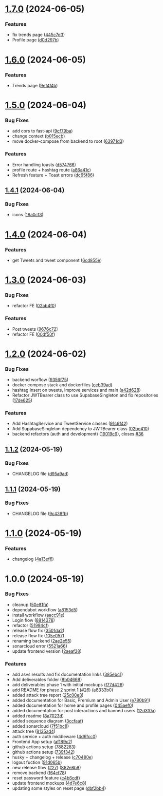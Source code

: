 # [1.7.0](https://github.com/tomasoliveira21/desofs2024_M1B_3/compare/v1.6.0...v1.7.0) (2024-06-05)


### Features

* fix trends page ([445c7d3](https://github.com/tomasoliveira21/desofs2024_M1B_3/commit/445c7d3c5073bb346c39e663d4b3f84b85719995))
* Profile page ([d0d297b](https://github.com/tomasoliveira21/desofs2024_M1B_3/commit/d0d297b4dce00e41f29a2c90ebfe1993544ecc34))

# [1.6.0](https://github.com/tomasoliveira21/desofs2024_M1B_3/compare/v1.5.0...v1.6.0) (2024-06-05)


### Features

* Trends page ([9ef4f4b](https://github.com/tomasoliveira21/desofs2024_M1B_3/commit/9ef4f4b66a7ccd21c9ddb5bbf2e60971b1d94ce1))

# [1.5.0](https://github.com/tomasoliveira21/desofs2024_M1B_3/compare/v1.4.1...v1.5.0) (2024-06-04)


### Bug Fixes

* add cors to fast-api ([9cf79ba](https://github.com/tomasoliveira21/desofs2024_M1B_3/commit/9cf79ba3238e27e607a31fd69f8c82cdaae09dd1))
* change context ([b015ecb](https://github.com/tomasoliveira21/desofs2024_M1B_3/commit/b015ecb04975af4ae2b6e56161d208dea6b4ce91))
* move docker-compose from backend to root ([63971d3](https://github.com/tomasoliveira21/desofs2024_M1B_3/commit/63971d340b4b524faa80cdc539964415e7e93922))


### Features

* Error handling toasts ([d574766](https://github.com/tomasoliveira21/desofs2024_M1B_3/commit/d574766f7c4f049cf959d122176aec6dd202be03))
* profile route + hashtag route ([a86a41c](https://github.com/tomasoliveira21/desofs2024_M1B_3/commit/a86a41c061c22ef34a02d61c49c6543b7fa4804f))
* Refresh feature + Toast errors ([dc65f86](https://github.com/tomasoliveira21/desofs2024_M1B_3/commit/dc65f861f61d2c00b071d31d1d4195f4d4977a69))

## [1.4.1](https://github.com/tomasoliveira21/desofs2024_M1B_3/compare/v1.4.0...v1.4.1) (2024-06-04)


### Bug Fixes

* icons ([18a0c13](https://github.com/tomasoliveira21/desofs2024_M1B_3/commit/18a0c13109eec38d78601ccc0376be05e721b591))

# [1.4.0](https://github.com/tomasoliveira21/desofs2024_M1B_3/compare/v1.3.0...v1.4.0) (2024-06-04)


### Features

* get Tweets and tweet component ([6cd855e](https://github.com/tomasoliveira21/desofs2024_M1B_3/commit/6cd855e7c936541a1137d653fcf6be984ca80ed1))

# [1.3.0](https://github.com/tomasoliveira21/desofs2024_M1B_3/compare/v1.2.0...v1.3.0) (2024-06-03)


### Bug Fixes

* refactor FE ([02ab4f0](https://github.com/tomasoliveira21/desofs2024_M1B_3/commit/02ab4f0f373fa28455274bb685f02864dc3e875f))


### Features

* Post tweets ([9676c72](https://github.com/tomasoliveira21/desofs2024_M1B_3/commit/9676c72a9d9eb56ee66f2bb50384f575ecbd7b7f))
* refactor FE ([00df50f](https://github.com/tomasoliveira21/desofs2024_M1B_3/commit/00df50f58f9fcd63578783a1c3ae28cf498765ab))

# [1.2.0](https://github.com/tomasoliveira21/desofs2024_M1B_3/compare/v1.1.2...v1.2.0) (2024-06-02)


### Bug Fixes

* backend worflow ([9356f75](https://github.com/tomasoliveira21/desofs2024_M1B_3/commit/9356f754ce36449ca21a2c57c4ee88c11d81b86f))
* docker compose stack and dockerfiles ([ceb39ad](https://github.com/tomasoliveira21/desofs2024_M1B_3/commit/ceb39ad83317ed3426669f55f5f41e225aa7b2ed))
* hashtag insert on tweets, improve services and main ([a42d628](https://github.com/tomasoliveira21/desofs2024_M1B_3/commit/a42d628c3a35abdaa42c8301009b3aebc9e39e3b))
* Refactor JWTBearer class to use SupabaseSingleton and fix repositories ([17de625](https://github.com/tomasoliveira21/desofs2024_M1B_3/commit/17de6251413c6a0920d64b159dc7bef99f805cd7))


### Features

* Add HashtagService and TweetService classes ([91c9f42](https://github.com/tomasoliveira21/desofs2024_M1B_3/commit/91c9f422bc392c04674892ab632fea4d35d498c2))
* Add SupabaseSingleton dependency to JWTBearer class ([02be410](https://github.com/tomasoliveira21/desofs2024_M1B_3/commit/02be4102a6d8aac96fa1e6e8ed28a18b1ef7b29f))
* backend refactors (auth and development) ([19019c9](https://github.com/tomasoliveira21/desofs2024_M1B_3/commit/19019c914499f34ae6eb77ed487d2c178a46ae62)), closes [#36](https://github.com/tomasoliveira21/desofs2024_M1B_3/issues/36)

## [1.1.2](https://github.com/tomasoliveira21/desofs2024_M1B_3/compare/v1.1.1...v1.1.2) (2024-05-19)


### Bug Fixes

* CHANGELOG file ([d95a9ad](https://github.com/tomasoliveira21/desofs2024_M1B_3/commit/d95a9adc569a872b9abb625e1046228c51f25cac))

## [1.1.1](https://github.com/tomasoliveira21/desofs2024_M1B_3/compare/v1.1.0...v1.1.1) (2024-05-19)


### Bug Fixes

* CHANGELOG file ([9c438fb](https://github.com/tomasoliveira21/desofs2024_M1B_3/commit/9c438fb3242b9aac9788887234c3d64f8932bc76))

# [1.1.0](https://github.com/tomasoliveira21/desofs2024_M1B_3/compare/v1.0.0...v1.1.0) (2024-05-19)


### Features

* changelog ([4a13ef6](https://github.com/tomasoliveira21/desofs2024_M1B_3/commit/4a13ef6e50348b383e18f58d7181e52a98301ac0))

# 1.0.0 (2024-05-19)


### Bug Fixes

* cleanup ([50e81fa](https://github.com/tomasoliveira21/desofs2024_M1B_3/commit/50e81fa036d28fc37f6e3019f60d10e40066efd3))
* dependabot workflow ([a8153d5](https://github.com/tomasoliveira21/desofs2024_M1B_3/commit/a8153d551a9294fee257c257959a99f9f26a9cc4))
* install workflow ([aacc91e](https://github.com/tomasoliveira21/desofs2024_M1B_3/commit/aacc91ea93b1ab49b6fd79be7da6fc2343cf6194))
* Login flow ([8814378](https://github.com/tomasoliveira21/desofs2024_M1B_3/commit/8814378f683433a5f47ffb3aa1e6724a81f54e2e))
* refactor ([51984cf](https://github.com/tomasoliveira21/desofs2024_M1B_3/commit/51984cfa977b2aeecc1c8d71414d6e039c56aa1d))
* release flow fix ([3501da2](https://github.com/tomasoliveira21/desofs2024_M1B_3/commit/3501da26074850988f3a7aa8e401964a340e9e4e))
* release flow fix ([105e057](https://github.com/tomasoliveira21/desofs2024_M1B_3/commit/105e057c6e81784615ac24fdd2a10f05560de533))
* renaming backend ([2ae2e55](https://github.com/tomasoliveira21/desofs2024_M1B_3/commit/2ae2e55fa8910f034439a94d62029c115096d4bf))
* sonarcloud error ([5521a66](https://github.com/tomasoliveira21/desofs2024_M1B_3/commit/5521a66859102caae10d2dd058d745a574b1d4db))
* update frontend version ([2aeaf28](https://github.com/tomasoliveira21/desofs2024_M1B_3/commit/2aeaf28982d3a9595c58c532cd31a060c3d8a2f2))


### Features

* add asvs results and fix documentation links ([385ebc1](https://github.com/tomasoliveira21/desofs2024_M1B_3/commit/385ebc1850af99e654c67d707a563d52a64cf214))
* Add deliverables folder ([8b04668](https://github.com/tomasoliveira21/desofs2024_M1B_3/commit/8b046681744c494b3511a5b227dfb8bc16504200))
* add deliverables phase 1 with initial mockups ([f77d428](https://github.com/tomasoliveira21/desofs2024_M1B_3/commit/f77d4282b792dbe79c45d52b527869afd53606b3))
* add README for phase 2 sprint 1 ([#26](https://github.com/tomasoliveira21/desofs2024_M1B_3/issues/26)) ([a8333b0](https://github.com/tomasoliveira21/desofs2024_M1B_3/commit/a8333b02c0c66c321df4849af00e89dc26914190))
* added attack tree report ([25c00e3](https://github.com/tomasoliveira21/desofs2024_M1B_3/commit/25c00e38d2c1bff04ab930c86e99ada8bff3252d))
* added documentation for Basic, Premium and Admin User ([e780b91](https://github.com/tomasoliveira21/desofs2024_M1B_3/commit/e780b9133b0c7ce01eca9c4de9f7012c5c6965e6))
* added documentation for home and profile pages ([045aef0](https://github.com/tomasoliveira21/desofs2024_M1B_3/commit/045aef069f557d67d83b3d059864cdcc51e84664))
* added documentation for post interactions and banned users ([12d3f0a](https://github.com/tomasoliveira21/desofs2024_M1B_3/commit/12d3f0a75d7534b8c2e4321f3e7936835aa29fd3))
* added readme ([8a7023d](https://github.com/tomasoliveira21/desofs2024_M1B_3/commit/8a7023d1dc9ffdc8ea8532f1724bd54e7d1925c4))
* added sequence diagram ([3ccfaaf](https://github.com/tomasoliveira21/desofs2024_M1B_3/commit/3ccfaafc8cea8fd3da67dbd766765651d4339759))
* added sonarcloud ([7f51bc8](https://github.com/tomasoliveira21/desofs2024_M1B_3/commit/7f51bc8502d97070c9683621f4373fd6f458b905))
* attack tree ([8135ad4](https://github.com/tomasoliveira21/desofs2024_M1B_3/commit/8135ad47d9a836dfeb571f52be177c4ec0c4ae40))
* auth service + auth middleware ([4d6fcc0](https://github.com/tomasoliveira21/desofs2024_M1B_3/commit/4d6fcc0ab8dfeec2f4ccb241ec2e9c9503616ea6))
* Frontend App setup ([af189c2](https://github.com/tomasoliveira21/desofs2024_M1B_3/commit/af189c293599fd9f55b004e2b51072ee9d29b0d4))
* github actions setup ([7882283](https://github.com/tomasoliveira21/desofs2024_M1B_3/commit/7882283588cf1609f3cfa03e85cd7c78fe0f1096))
* github actions setup ([739f342](https://github.com/tomasoliveira21/desofs2024_M1B_3/commit/739f342c12f8d33addc7324c3923f7c4ba5934c5))
* husky + changelog + release ([c70480e](https://github.com/tomasoliveira21/desofs2024_M1B_3/commit/c70480eeb03f788c6d23a1ba3fe6716bd9ee17d5))
* logout fuction ([91d065b](https://github.com/tomasoliveira21/desofs2024_M1B_3/commit/91d065bfd26985f269ca82647dd3a0873260a529))
* new release flow ([#27](https://github.com/tomasoliveira21/desofs2024_M1B_3/issues/27)) ([882e8b8](https://github.com/tomasoliveira21/desofs2024_M1B_3/commit/882e8b830cc9b88a1f15b6d4d8a47142191324cb))
* remove backend ([f64cf78](https://github.com/tomasoliveira21/desofs2024_M1B_3/commit/f64cf78afd99a3cecadd67510bc5534cc1f9fd2d))
* reset password feature ([c4b6cdf](https://github.com/tomasoliveira21/desofs2024_M1B_3/commit/c4b6cdf442adfb7c96e051a4f718149aff3528f1))
* update frontend mockups ([4d7e6c8](https://github.com/tomasoliveira21/desofs2024_M1B_3/commit/4d7e6c83c951b8d47d5ae7d981489481bb587a14))
* updating some styles on reset page ([dbf2bb4](https://github.com/tomasoliveira21/desofs2024_M1B_3/commit/dbf2bb476f0585150c9441e4ca2f0d862c590d80))
